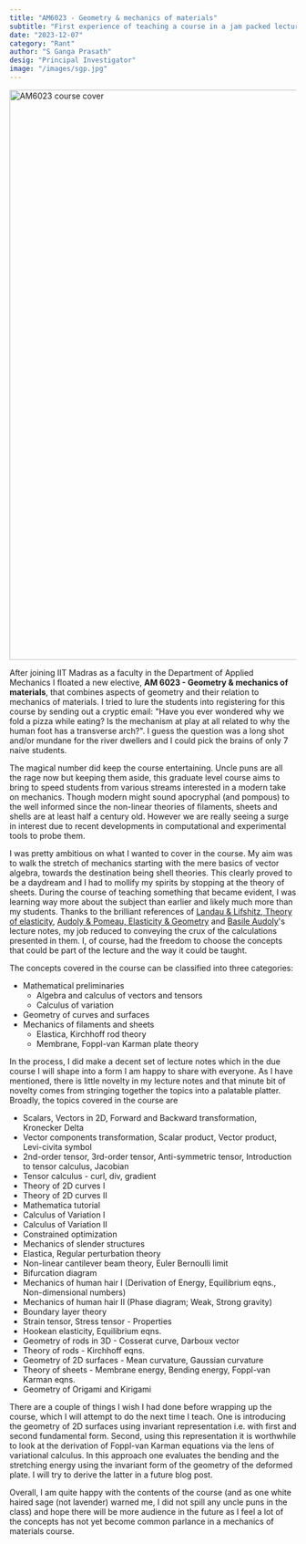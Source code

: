 ```yaml
---
title: "AM6023 - Geometry & mechanics of materials"
subtitle: "First experience of teaching a course in a jam packed lecture hall"
date: "2023-12-07"
category: "Rant"
author: "S Ganga Prasath"
desig: "Principal Investigator"
image: "/images/sgp.jpg"
---
```


<div class="flex justify-center items-center">
<img src="/images/AM6023Cover.png" alt="AM6023 course cover" width="1000"/>
</div>

After joining IIT Madras as a faculty in the Department of Applied Mechanics I floated a new elective, **AM 6023 - Geometry & mechanics of materials**, that combines aspects of geometry and their relation to mechanics of materials. I tried to lure the students into registering for this course by sending out a cryptic email: "Have you ever wondered why we fold a pizza while eating? Is the mechanism at play at all related to why the human foot has a transverse arch?". I guess the question was a long shot and/or mundane for the river dwellers and I could pick the brains of only 7 naive students.

The magical number did keep the course entertaining. Uncle puns are all the rage now but keeping them aside, this graduate level course aims to bring to speed students from various streams interested in a modern take on mechanics. Though modern might sound apocryphal (and pompous) to the well informed since the non-linear theories of filaments, sheets and shells are at least half a century old. However we are really seeing a surge in interest due to recent developments in computational and experimental tools to probe them.

I was pretty ambitious on what I wanted to cover in the course. My aim was to walk the stretch of mechanics starting with the mere basics of vector algebra, towards the destination being shell theories. This clearly proved to be a daydream and I had to mollify my spirits by stopping at the theory of sheets. During the course of teaching something that became evident, I was learning way more about the subject than earlier and likely much more than my students. Thanks to the brilliant references of [Landau & Lifshitz, Theory of elasticity](https://www.google.com/url?sa=t&rct=j&q=&esrc=s&source=web&cd=&ved=2ahUKEwjp9KPzpvuCAxWSGYgKHQ59CggQFnoECAsQAQ&url=https%3A%2F%2Fwww.researchgate.net%2Fprofile%2FToshio_Fukushima%2Fpublication%2F316716848_Landau_and_Lifshitz%27s_Theory_of_Elasticity_Landau_and_Lifshitz_1944_translated_in_English%2Fdata%2F590f1b000f7e9b2863a5ebb6%2FLandauLifshitz-TheoryOfElasticity.pdf&usg=AOvVaw0PCSMGxdm43qsHXt6jGVZj&opi=89978449), [Audoly & Pomeau, Elasticity & Geometry](https://books.google.co.in/books/about/Elasticity_and_Geometry.html?id=FMQRDAAAQBAJ&redir_esc=y) and [Basile Audoly](http://www.lmm.jussieu.fr/~audoly/)'s lecture notes, my job reduced to conveying the crux of the calculations presented in them. I, of course, had the freedom to choose the concepts that could be part of the lecture and the way it could be taught.

The concepts covered in the course can be classified into three categories:

* Mathematical preliminaries
	* Algebra and calculus of vectors and tensors
	* Calculus of variation
* Geometry of curves and surfaces
* Mechanics of filaments and sheets
	* Elastica, Kirchhoff rod theory
	* Membrane, Foppl-van Karman plate theory

In the process, I did make a decent set of lecture notes which in the due course I will shape into a form I am happy to share with everyone. As I have mentioned, there is little novelty in my lecture notes and that minute bit of novelty comes from stringing together the topics into a palatable platter. Broadly, the topics covered in the course are

* Scalars, Vectors in 2D, Forward and Backward transformation, Kronecker Delta
* Vector components transformation, Scalar product, Vector product, Levi-civita symbol
* 2nd-order tensor, 3rd-order tensor, Anti-symmetric tensor, Introduction to tensor calculus, Jacobian
* Tensor calculus - curl, div, gradient
* Theory of 2D curves I
* Theory of 2D curves II
* Mathematica tutorial
* Calculus of Variation I
* Calculus of Variation II
* Constrained optimization
* Mechanics of slender structures
* Elastica, Regular perturbation theory
* Non-linear cantilever beam theory, Euler Bernoulli limit
* Bifurcation diagram
* Mechanics of human hair I (Derivation of Energy, Equilibrium eqns., Non-dimensional numbers)
* Mechanics of human hair II (Phase diagram; Weak, Strong gravity)
* Boundary layer theory
* Strain tensor, Stress tensor - Properties
* Hookean elasticity, Equilibrium eqns.
* Geometry of rods in 3D - Cosserat curve, Darboux vector
* Theory of rods - Kirchhoff eqns.
* Geometry of 2D surfaces - Mean curvature, Gaussian curvature
* Theory of sheets - Membrane energy, Bending energy, Foppl-van Karman eqns.
* Geometry of Origami and Kirigami

There are a couple of things I wish I had done before wrapping up the course, which I will attempt to do the next time I teach. One is introducing the geometry of 2D surfaces using invariant representation i.e. with first and second fundamental form. Second, using this representation it is worthwhile to look at the derivation of Foppl-van Karman equations via the lens of variational calculus. In this approach one evaluates the bending and the stretching energy using the invariant form of the geometry of the deformed plate. I will try to derive the latter in a future blog post.

Overall, I am quite happy with the contents of the course (and as one white haired sage (not lavender) warned me, I did not spill any uncle puns in the class) and hope there will be more audience in the future as I feel a lot of the concepts has not yet become common parlance in a mechanics of materials course.